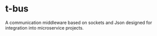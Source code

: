# t-bus
A communication middleware based on sockets and Json designed for integration into microservice projects.
